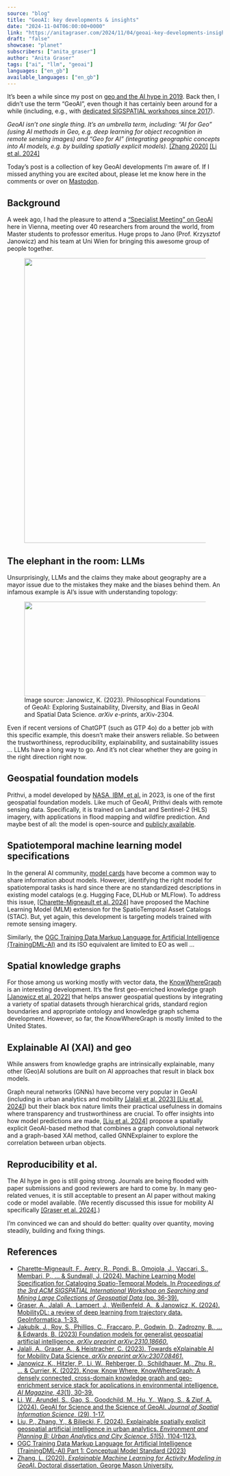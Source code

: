 ```yaml
---
source: "blog"
title: "GeoAI: key developments & insights"
date: "2024-11-04T06:00:00+0000"
link: "https://anitagraser.com/2024/11/04/geoai-key-developments-insights/"
draft: "false"
showcase: "planet"
subscribers: ["anita_graser"]
author: "Anita Graser"
tags: ["ai", "llm", "geoai"]
languages: ["en_gb"]
available_languages: ["en_gb"]
---
```


<p>It&#8217;s been a while since my post on <a href="https://anitagraser.com/2019/05/01/movement-data-in-gis-and-the-ai-hype/">geo and the AI hype in 2019</a>. Back then, I didn&#8217;t use the term &#8220;GeoAI&#8221;, even though it has certainly been around for a while (including, e.g., with <a href="https://dl.acm.org/doi/10.1145/3377000.3377002">dedicated SIGSPATIAL workshops since 2017</a>).</p>



<p><em>GeoAI isn&#8217;t one single thing. It&#8217;s an umbrella term, including: &#8220;AI for Geo&#8221; (using AI methods in Geo, e.g. deep learning for object recognition in remote sensing images) and &#8220;Geo for AI&#8221; (integrating geographic concepts into AI models, e.g. by building spatially explicit models). </em><a href="https://mars.gmu.edu/items/2f2639c0-ef63-45cc-8d4e-86fcf8fb4475">[Zhang 2020]</a> <a href="https://doi.org/10.5311/JOSIS.2024.29.349">[Li et al. 2024]</a></p>



<p>Today&#8217;s post is a collection of key GeoAI developments I&#8217;m aware of. If I missed anything you are excited about, please let me know here in the comments or over on <a href="https://fosstodon.org/@underdarkGIS">Mastodon</a>. </p>



<h2 class="wp-block-heading">Background</h2>



<p>A week ago, I had the pleasure to attend a <a href="https://geographie.univie.ac.at/arbeitsgruppen/kartographie-und-geoinformation/events/sociotechnical-foundations-of-geoai-and-spatial-data-science/">&#8220;Specialist Meeting&#8221; on GeoAI</a> here in Vienna, meeting over 40 researchers from around the world, from Master students to professor emeritus. Huge props to Jano (Prof. Krzysztof Janowicz) and his team at Uni Wien for bringing this awesome group of people together. </p>



<figure class="wp-block-image size-large"><img alt="" class="wp-image-9258" height="665" src="https://anitagraser.com/wp-content/uploads/2024/11/1730111597802-edited.jpeg?w=1024" width="1024" /></figure>



<h2 class="wp-block-heading">The elephant in the room: LLMs</h2>



<p>Unsurprisingly, LLMs and the claims they make about geography are a mayor issue due to the mistakes they make and the biases behind them. An infamous example is AI&#8217;s issue with understanding topology: </p>



<figure class="wp-block-image size-large"><a href="https://www.researchgate.net/figure/Distance-between-Ukraine-and-Russia-according-to-Google-Search-and-Chat-GPT-Note-that_fig1_370001256"><img alt="" class="wp-image-9261" height="221" src="https://anitagraser.com/wp-content/uploads/2024/11/image.png?w=850" width="850" /></a><figcaption class="wp-element-caption">Image source: Janowicz, K. (2023). Philosophical Foundations of GeoAI: Exploring Sustainability, Diversity, and Bias in GeoAI and Spatial Data Science. <em>arXiv e-prints</em>, arXiv-2304.</figcaption></figure>



<p>Even if recent versions of ChatGPT (such as GTP 4o) do a better job with this specific example, this doesn&#8217;t make their answers reliable. So between the trustworthiness, reproducibility, explainability, and sustainability issues &#8230; LLMs have a long way to go. And it&#8217;s not clear whether they are going in the right direction right now. </p>



<h2 class="wp-block-heading">Geospatial foundation models</h2>



<p>Prithvi, a model developed by <a href="https://arxiv.org/abs/2310.18660">NASA, IBM, et al.</a> in 2023, is one of the first geospatial foundation models. Like much of GeoAI, Prithvi deals with remote sensing data. Specifically, it is trained on Landsat and Sentinel-2 (HLS) imagery, with applications in flood mapping and wildfire prediction. And maybe best of all: the model is open-source and <a href="https://huggingface.co/ibm-nasa-geospatial/Prithvi-100M">publicly available</a>.</p>



<h2 class="wp-block-heading">Spatiotemporal machine learning model specifications</h2>



<p>In the general AI community, <a href="https://modelcards.withgoogle.com/about">model cards</a> have become a common way to share information about models. However, identifying the right model for spatiotemporal tasks is hard since there are no standardized descriptions in existing model catalogs (e.g. Hugging Face, DLHub or MLFlow). To address this issue, <a href="https://dl.acm.org/doi/abs/10.1145/3681769.3698586">[Charette-Migneault et al. 2024]</a> have proposed the Machine Learning Model (MLM) extension for the SpatioTemporal Asset Catalogs (STAC). But, yet again, this development is targeting models trained with remote sensing imagery.</p>



<p>Similarly, the <a href="https://docs.ogc.org/is/23-008r3/23-008r3.html" rel="noreferrer noopener" target="_blank">OGC Training Data Markup Language for Artificial Intelligence (TrainingDML-AI)</a> and its ISO equivalent are limited to EO as well &#8230; </p>



<h2 class="wp-block-heading">Spatial knowledge graphs</h2>



<p>For those among us working mostly with vector data, the <a href="https://knowwheregraph.org/">KnowWhereGraph</a> is an interesting development. It&#8217;s the first geo-enriched knowledge graph <a href="https://onlinelibrary.wiley.com/doi/10.1002/aaai.12043">[Janowicz et al. 2022]</a> that helps answer geospatial questions by integrating a variety of spatial datasets through hierarchical grids, standard region boundaries and appropriate ontology and knowledge graph schema development. However, so far, the KnowWhereGraph is mostly limited to the United States. </p>



<h2 class="wp-block-heading">Explainable AI (XAI) and geo</h2>



<p>While answers from knowledge graphs are intrinsically explainable, many other (Geo)AI solutions are built on AI approaches that result in black box models.</p>



<p>Graph neural networks (GNNs) have become very popular in GeoAI (including in urban analytics and mobility <a href="https://arxiv.org/abs/2307.08461">[Jalali et al. 2023] </a><a href="https://journals.sagepub.com/doi/10.1177/23998083231204689">[Liu et al. 2024]</a>) but their black box nature limits their practical usefulness in domains where transparency and trustworthiness are crucial. To offer insights into how model predictions are made, <a href="https://journals.sagepub.com/doi/10.1177/23998083231204689">[Liu et al. 2024]</a> propose a spatially explicit GeoAI-based method that combines a graph convolutional network and a graph-based XAI method, called GNNExplainer to explore the correlation between urban objects.</p>



<h2 class="wp-block-heading">Reproducibility et al. </h2>



<p>The AI hype in geo is still going strong. Journals are being flooded with paper submissions and good reviewers are hard to come by. In many geo-related venues, it is still acceptable to present an AI paper without making code or model available. (We recently discussed this issue for mobility AI specifically <a href="https://doi.org/10.1007/s10707-024-00518-8">[Graser et al. 2024]</a>.)</p>



<p>I&#8217;m convinced we can and should do better: quality over quantity, moving steadily, building and fixing things. </p>



<h2 class="wp-block-heading">References</h2>



<ul class="wp-block-list">
<li><a href="https://dl.acm.org/doi/10.1145/3681769.3698586">Charette-Migneault, F., Avery, R., Pondi, B., Omojola, J., Vaccari, S., Membari, P., &#8230; &amp; Sundwall, J. (2024). Machine Learning Model Specification for Cataloging Spatio-Temporal Models. In <em>Proceedings of the 3rd ACM SIGSPATIAL International Workshop on Searching and Mining Large Collections of Geospatial Data</em> (pp. 36-39).</a></li>



<li><a href="https://link.springer.com/article/10.1007/s10707-024-00518-8?utm_source=rct_congratemailt&amp;utm_medium=email&amp;utm_campaign=oa_20240528&amp;utm_content=10.1007/s10707-024-00518-8">Graser, A., Jalali, A., Lampert, J., Weißenfeld, A., &amp; Janowicz, K. (2024). MobilityDL: a review of deep learning from trajectory data. GeoInformatica, 1-33.</a> </li>



<li><a href="https://arxiv.org/abs/2310.18660">Jakubik, J., Roy, S., Phillips, C., Fraccaro, P., Godwin, D., Zadrozny, B., &#8230; &amp; Edwards, B. (2023) Foundation models for generalist geospatial artificial intelligence. <em>arXiv preprint arXiv:2310.18660</em>.</a></li>



<li><a href="https://arxiv.org/abs/2307.08461">Jalali, A., Graser, A., &amp; Heistracher, C. (2023). Towards eXplainable AI for Mobility Data Science.&nbsp;<em>arXiv preprint arXiv:2307.08461</em>.</a></li>



<li><a href="https://onlinelibrary.wiley.com/doi/10.1002/aaai.12043">Janowicz, K., Hitzler, P., Li, W., Rehberger, D., Schildhauer, M., Zhu, R., &#8230; &amp; Currier, K. (2022). Know, Know Where, KnowWhereGraph: A densely connected, cross-domain knowledge graph and geo-enrichment service stack for applications in environmental intelligence. <em>AI Magazine</em>, <em>43</em>(1), 30-39.</a></li>



<li><a href="https://doi.org/10.5311/JOSIS.2024.29.349">Li, W., Arundel, S., Gao, S., Goodchild, M., Hu, Y., Wang, S., &amp; Zipf, A. (2024). GeoAI for Science and the Science of GeoAI. <em>Journal of Spatial Information Science</em>, (29), 1-17.</a></li>



<li><a href="https://journals.sagepub.com/doi/10.1177/23998083231204689">Liu, P., Zhang, Y., &amp; Biljecki, F. (2024). Explainable spatially explicit geospatial artificial intelligence in urban analytics. <em>Environment and Planning B: Urban Analytics and City Science</em>, <em>51</em>(5), 1104-1123.</a></li>



<li><a href="https://docs.ogc.org/is/23-008r3/23-008r3.html" rel="noreferrer noopener" target="_blank">OGC Training Data Markup Language for Artificial Intelligence (TrainingDML-AI) Part 1: Conceptual Model Standard (2023)</a> </li>



<li><a href="https://mars.gmu.edu/items/2f2639c0-ef63-45cc-8d4e-86fcf8fb4475">Zhang, L. (2020). <em>Explainable Machine Learning for Activity Modeling in GeoA</em>I. Doctoral dissertation, George Mason University.</a></li>
</ul>
